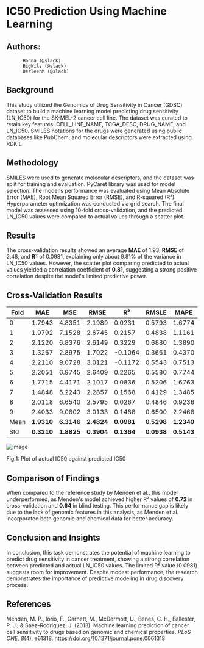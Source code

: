# IC50 Prediction Using Machine Learning
## Authors:
          Hanna (@slack)
          BigWils (@slack)
          DerleenM (@slack)
## **Background**  
This study utilized the Genomics of Drug Sensitivity in Cancer (GDSC)
dataset to build a machine learning model predicting drug sensitivity
(LN_IC50) for the SK-MEL-2 cancer cell line. The dataset was curated to
retain key features: CELL_LINE_NAME, TCGA_DESC, DRUG_NAME, and LN_IC50.
SMILES notations for the drugs were generated using public databases
like PubChem, and molecular descriptors were extracted using RDKit.

## **Methodology**  
SMILES were used to generate molecular descriptors, and the dataset was
split for training and evaluation. PyCaret library was used for model
selection. The model\'s performance was evaluated using Mean Absolute
Error (MAE), Root Mean Squared Error (RMSE), and R-squared (R²).
Hyperparameter optimization was conducted via grid search. The final
model was assessed using 10-fold cross-validation, and the predicted
LN_IC50 values were compared to actual values through a scatter plot.

## **Results**  
The cross-validation results showed an average **MAE** of 1.93, **RMSE**
of 2.48, and **R²** of 0.0981, explaining only about 9.81% of the
variance in LN_IC50 values. However, the scatter plot comparing
predicted to actual values yielded a correlation coefficient of
**0.81**, suggesting a strong positive correlation despite the model\'s
limited predictive power.

## **Cross-Validation Results**

| Fold | MAE        | MSE        | RMSE       | R²         | RMSLE      | MAPE       |
|------|------------|------------|------------|------------|------------|------------|
| 0    | 1.7943     | 4.8351     | 2.1989     | 0.0231     | 0.5793     | 1.6774     |
| 1    | 1.9792     | 7.1528     | 2.6745     | 0.2157     | 0.4838     | 1.1161     |
| 2    | 2.1220     | 6.8376     | 2.6149     | 0.3229     | 0.6880     | 1.3890     |
| 3    | 1.3267     | 2.8975     | 1.7022     | -0.1064    | 0.3661     | 0.4370     |
| 4    | 2.2110     | 9.0728     | 3.0121     | -0.1172    | 0.5543     | 0.7513     |
| 5    | 2.2051     | 6.9745     | 2.6409     | 0.2265     | 0.5580     | 0.7744     |
| 6    | 1.7715     | 4.4171     | 2.1017     | 0.0836     | 0.5206     | 1.6763     |
| 7    | 1.4848     | 5.2243     | 2.2857     | 0.1568     | 0.4129     | 1.3485     |
| 8    | 2.0118     | 6.6540     | 2.5795     | 0.0267     | 0.4846     | 0.9236     |
| 9    | 2.4033     | 9.0802     | 3.0133     | 0.1488     | 0.6500     | 2.2468     |
| Mean | **1.9310** | **6.3146** | **2.4824** | **0.0981** | **0.5298** | **1.2340** |
| Std  | **0.3210** | **1.8825** | **0.3904** | **0.1364** | **0.0938** | **0.5143** |





![image](https://github.com/user-attachments/assets/92e99b67-b675-4756-8a7f-a9c303d345fc)

Fig 1: Plot of actual IC50 against predicted IC50



## **Comparison of Findings**  
When compared to the reference study by Menden et al., this model
underperformed, as Menden\'s model achieved higher R² values of **0.72**
in cross-validation and **0.64** in blind testing. This performance gap
is likely due to the lack of genomic features in this analysis, as
Menden et al. incorporated both genomic and chemical data for better
accuracy.

## **Conclusion and Insights**  
In conclusion, this task demonstrates the potential of machine learning
to predict drug sensitivity in cancer treatment, showing a strong
correlation between predicted and actual LN_IC50 values. The limited R²
value (0.0981) suggests room for improvement. Despite modest
performance, the research demonstrates the importance of predictive
modeling in drug discovery process.

## **References**  
Menden, M. P., Iorio, F., Garnett, M., McDermott, U., Benes, C. H.,
Ballester, P. J., & Saez-Rodriguez, J. (2013). Machine learning
prediction of cancer cell sensitivity to drugs based on genomic and
chemical properties. *PLoS ONE, 8*(4), e61318.
<https://doi.org/10.1371/journal.pone.0061318>
